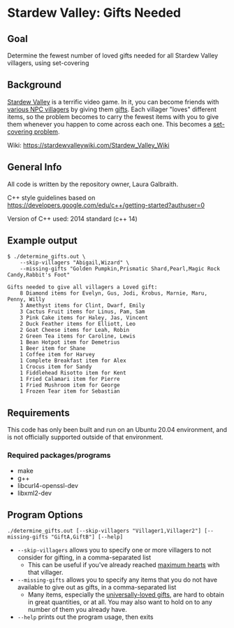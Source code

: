 # Stardew Valley: Gifts Needed

## Goal

Determine the fewest number of loved gifts needed for all Stardew Valley villagers, using set-covering

## Background

[Stardew Valley](https://www.stardewvalley.net/) is a terrific video game. In it, you can become friends with [various NPC villagers](https://stardewvalleywiki.com/Villagers) by giving them [gifts](https://stardewvalleywiki.com/Friendship#Gifts). Each villager "loves" different items, so the problem becomes to carry the fewest items with you to give them whenever you happen to come across each one. This becomes a [set-covering problem](https://en.m.wikipedia.org/wiki/Set_cover_problem).

Wiki: https://stardewvalleywiki.com/Stardew_Valley_Wiki

## General Info

All code is written by the repository owner, Laura Galbraith.

C++ style guidelines based on https://developers.google.com/edu/c++/getting-started?authuser=0

Version of C++ used: 2014 standard (c++ 14)

## Example output

```
$ ./determine_gifts.out \
    --skip-villagers "Abigail,Wizard" \
    --missing-gifts "Golden Pumpkin,Prismatic Shard,Pearl,Magic Rock Candy,Rabbit's Foot"

Gifts needed to give all villagers a Loved gift:
    8 Diamond items for Evelyn, Gus, Jodi, Krobus, Marnie, Maru, Penny, Willy
    3 Amethyst items for Clint, Dwarf, Emily
    3 Cactus Fruit items for Linus, Pam, Sam
    3 Pink Cake items for Haley, Jas, Vincent
    2 Duck Feather items for Elliott, Leo
    2 Goat Cheese items for Leah, Robin
    2 Green Tea items for Caroline, Lewis
    1 Bean Hotpot item for Demetrius
    1 Beer item for Shane
    1 Coffee item for Harvey
    1 Complete Breakfast item for Alex
    1 Crocus item for Sandy
    1 Fiddlehead Risotto item for Kent
    1 Fried Calamari item for Pierre
    1 Fried Mushroom item for George
    1 Frozen Tear item for Sebastian
```

## Requirements

This code has only been built and run on an Ubuntu 20.04 environment, and is not officially supported outside of that environment.

### Required packages/programs

- make
- g++
- libcurl4-openssl-dev
- libxml2-dev

## Program Options

```
./determine_gifts.out [--skip-villagers "Villager1,Villager2"] [--missing-gifts "GiftA,GiftB"] [--help]
```

- `--skip-villagers` allows you to specify one or more villagers to not consider for gifting, in a comma-separated list
  - This can be useful if you've already reached [maximum hearts](https://stardewvalleywiki.com/Friendship#Point_system) with that villager.
- `--missing-gifts` allows you to specify any items that you do not have available to give out as gifts, in a comma-separated list
  - Many items, especially the [universally-loved gifts](https://stardewvalleywiki.com/Friendship#Universal_Loves), are hard to obtain in great quantities, or at all. You may also want to hold on to any number of them you already have.
- `--help` prints out the program usage, then exits
